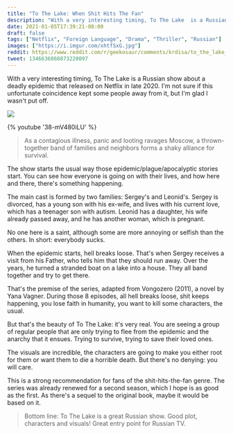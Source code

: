 ```yaml
---
title: "To The Lake: When Shit Hits The Fan"
description: "With a very interesting timing, To The Lake  is a Russian show about a deadly epidemic that released on Netflix in late 2020."
date: 2021-01-05T17:39:21-08:00
draft: false
tags: ["Netflix", "Foreign Language", "Drama", "Thriller", "Russian"]
images: ["https://i.imgur.com/xhtfSxG.jpg"]
reddit: https://www.reddit.com/r/geekosaur/comments/krdisa/to_the_lake_when_shit_hits_the_fan_geekosaur/
tweet: 1346636060873220097
---
```


With a very interesting timing, To The Lake  is a Russian show about a deadly epidemic that released on Netflix in late 2020. I'm not sure if this unfortunate coincidence kept some people away from it, but I'm glad I wasn't put off.

![](https://i.imgur.com/xhtfSxG.jpg)

<!--more-->

{% youtube '38-mV480iLU' %}

> As a contagious illness, panic and looting ravages Moscow, a thrown-together band of families and neighbors forms a shaky alliance for survival.

The show starts the usual way those epidemic/plague/apocalyptic stories start. You can see how everyone is going on with their lives, and how here and there, there's something happening.

The main cast is formed by two families: Sergey's and Leonid's. Sergey is divorced, has a young son with his ex-wife, and lives with his current love, which has a teenager son with autism. Leonid has a daughter, his wife already passed away, and he has another woman, which is pregnant.

No one here is a saint, although some are more annoying or selfish than the others. In short: everybody sucks.

When the epidemic starts, hell breaks loose. That's when Sergey receives a visit from his Father, who tells him that they should run away. Over the years, he turned a stranded boat on a lake into a house. They all band together and try to get there.

That's the premise of the series, adapted from Vongozero (2011), a novel by Yana Vagner. During those 8 episodes, all hell breaks loose, shit keeps happening, you lose faith in humanity, you want to kill some characters, the usual.

But that's the beauty of To The Lake: it's very real. You are seeing a group of regular people that are only trying to flee from the epidemic and the anarchy that it ensues. Trying to survive, trying to save their loved ones.

The visuals are incredible, the characters are going to make you either root for them or want them to die a horrible death. But there's no denying: you will care.

This is a strong recommendation for fans of the shit-hits-the-fan genre. The series was already renewed for a second season, which I hope is as good as the first. As there's a sequel to the original book, maybe it would be based on it.

> Bottom line: To The Lake is a great Russian show. Good plot, characters and visuals! Great entry point for Russian TV.
